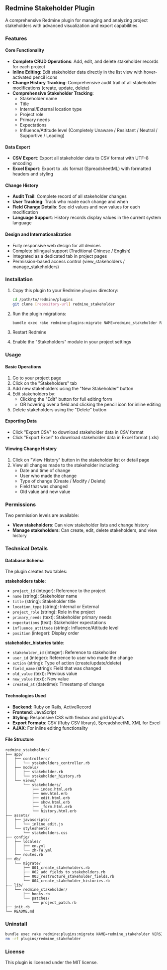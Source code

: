 ## Redmine Stakeholder Plugin

A comprehensive Redmine plugin for managing and analyzing project stakeholders with advanced visualization and export capabilities.

### Features

#### Core Functionality
- **Complete CRUD Operations**: Add, edit, and delete stakeholder records for each project
- **Inline Editing**: Edit stakeholder data directly in the list view with hover-activated pencil icons
- **Change History Tracking**: Comprehensive audit trail of all stakeholder modifications (create, update, delete)
- **Comprehensive Stakeholder Tracking**:
  - Stakeholder name
  - Title
  - Internal/External location type
  - Project role
  - Primary needs
  - Expectations
  - Influence/Attitude level (Completely Unaware / Resistant / Neutral / Supportive / Leading)

#### Data Export
- **CSV Export**: Export all stakeholder data to CSV format with UTF-8 encoding
- **Excel Export**: Export to .xls format (SpreadsheetML) with formatted headers and styling

#### Change History
- **Audit Trail**: Complete record of all stakeholder changes
- **User Tracking**: Track who made each change and when
- **Field Change Details**: See old values and new values for each modification
- **Language Support**: History records display values in the current system language

#### Design and Internationalization
- Fully responsive web design for all devices
- Complete bilingual support (Traditional Chinese / English)
- Integrated as a dedicated tab in project pages
- Permission-based access control (view_stakeholders / manage_stakeholders)

### Installation

1. Copy this plugin to your Redmine `plugins` directory:
   ```bash
   cd /path/to/redmine/plugins
   git clone [repository-url] redmine_stakeholder
   ```

2. Run the plugin migrations:
   ```bash
   bundle exec rake redmine:plugins:migrate NAME=redmine_stakeholder RAILS_ENV=production
   ```

3. Restart Redmine

4. Enable the "Stakeholders" module in your project settings

### Usage

#### Basic Operations
1. Go to your project page
2. Click on the "Stakeholders" tab
3. Add new stakeholders using the "New Stakeholder" button
4. Edit stakeholders by:
   - Clicking the "Edit" button for full editing form
   - OR hovering over a field and clicking the pencil icon for inline editing
5. Delete stakeholders using the "Delete" button

#### Exporting Data
- Click "Export CSV" to download stakeholder data in CSV format
- Click "Export Excel" to download stakeholder data in Excel format (.xls)

#### Viewing Change History
1. Click on "View History" button in the stakeholder list or detail page
2. View all changes made to the stakeholder including:
   - Date and time of change
   - User who made the change
   - Type of change (Create / Modify / Delete)
   - Field that was changed
   - Old value and new value

### Permissions
Two permission levels are available:
- **View stakeholders**: Can view stakeholder lists and change history
- **Manage stakeholders**: Can create, edit, delete stakeholders, and view history

### Technical Details

#### Database Schema
The plugin creates two tables:

**stakeholders table**:
- `project_id` (integer): Reference to the project
- `name` (string): Stakeholder name
- `title` (string): Stakeholder title
- `location_type` (string): Internal or External
- `project_role` (string): Role in the project
- `primary_needs` (text): Stakeholder primary needs
- `expectations` (text): Stakeholder expectations
- `influence_attitude` (string): Influence/Attitude level
- `position` (integer): Display order

**stakeholder_histories table**:
- `stakeholder_id` (integer): Reference to stakeholder
- `user_id` (integer): Reference to user who made the change
- `action` (string): Type of action (create/update/delete)
- `field_name` (string): Field that was changed
- `old_value` (text): Previous value
- `new_value` (text): New value
- `created_at` (datetime): Timestamp of change

#### Technologies Used
- **Backend**: Ruby on Rails, ActiveRecord
- **Frontend**: JavaScript
- **Styling**: Responsive CSS with flexbox and grid layouts
- **Export Formats**: CSV (Ruby CSV library), SpreadsheetML XML for Excel
- **AJAX**: For inline editing functionality

#### File Structure
```
redmine_stakeholder/
├── app/
│   ├── controllers/
│   │   └── stakeholders_controller.rb
│   ├── models/
│   │   ├── stakeholder.rb
│   │   └── stakeholder_history.rb
│   └── views/
│       └── stakeholders/
│           ├── index.html.erb
│           ├── new.html.erb
│           ├── edit.html.erb
│           ├── show.html.erb
│           ├── _form.html.erb
│           └── history.html.erb
├── assets/
│   ├── javascripts/
│   │   └── inline_edit.js
│   └── stylesheets/
│       └── stakeholders.css
├── config/
│   ├── locales/
│   │   ├── en.yml
│   │   └── zh-TW.yml
│   └── routes.rb
├── db/
│   └── migrate/
│       ├── 001_create_stakeholders.rb
│       ├── 002_add_fields_to_stakeholders.rb
│       ├── 003_restructure_stakeholder_fields.rb
│       └── 004_create_stakeholder_histories.rb
├── lib/
│   └── redmine_stakeholder/
│       ├── hooks.rb
│       └── patches/
│           └── project_patch.rb
├── init.rb
└── README.md
```

### Uninstall

```bash
bundle exec rake redmine:plugins:migrate NAME=redmine_stakeholder VERSION=0 RAILS_ENV=production
rm -rf plugins/redmine_stakeholder
```

### License

This plugin is licensed under the MIT license.